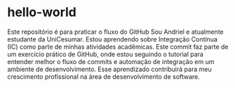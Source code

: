 # hello-world
Este repositório é para praticar o fluxo do GitHub
Sou Andriel e atualmente estudante da UniCesumar. Estou aprendendo sobre Integração Contínua (IC) como parte de minhas atividades acadêmicas. Este commit faz parte de um exercício prático de GitHub, onde estou seguindo o tutorial para entender melhor o fluxo de commits e automação de integração em um ambiente de desenvolvimento. Esse aprendizado contribuirá para meu crescimento profissional na área de desenvolvimento de software. 
